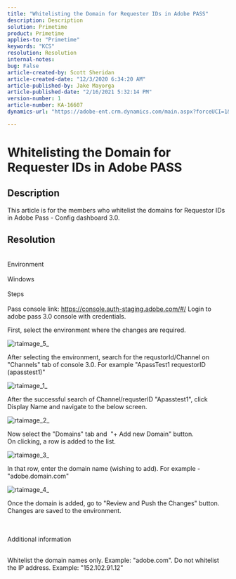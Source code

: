 ```yaml
---
title: "Whitelisting the Domain for Requester IDs in Adobe PASS"
description: Description
solution: Primetime
product: Primetime
applies-to: "Primetime"
keywords: "KCS"
resolution: Resolution
internal-notes: 
bug: False
article-created-by: Scott Sheridan
article-created-date: "12/3/2020 6:34:20 AM"
article-published-by: Jake Mayorga
article-published-date: "2/16/2021 5:32:14 PM"
version-number: 1
article-number: KA-16607
dynamics-url: "https://adobe-ent.crm.dynamics.com/main.aspx?forceUCI=1&pagetype=entityrecord&etn=knowledgearticle&id=c591068d-3135-eb11-a813-000d3a3038a2"

---
```

# Whitelisting the Domain for Requester IDs in Adobe PASS

## Description


This article is for the members who whitelist the domains for Requestor IDs in Adobe Pass - Config dashboard 3.0.


## Resolution

<br>Environment<br><br>
Windows
<br><br>Steps<br><br>
Pass console link: https://console.auth-staging.adobe.com/#/ Login to adobe pass 3.0 console with credentials.



First, select the environment where the changes are required.

![rtaimage_5_](https://helpx-internal.corp.adobe.com/content/dam/help/en/primetime/kb/whitelisting-domain-in-adobe-pass/_jcr_content/main-pars/procedure/proc_par/step_0/step_par/image/rtaimage_5_.png)



After selecting the environment, search for the requstorId/Channel on "Channels" tab of console 3.0. For example "ApassTest1 requestorID (apasstest1)"

![rtaimage_1_](https://helpx-internal.corp.adobe.com/content/dam/help/en/primetime/kb/whitelisting-domain-in-adobe-pass/_jcr_content/main-pars/procedure/proc_par/step_1/step_par/image/rtaimage_1_.png)



After the successful search of Channel/requsterID "Apasstest1", click Display Name and navigate to the below screen.

![rtaimage_2_](https://helpx-internal.corp.adobe.com/content/dam/help/en/primetime/kb/whitelisting-domain-in-adobe-pass/_jcr_content/main-pars/procedure/proc_par/step_2/step_par/image/rtaimage_2_.png)



Now select the "Domains" tab and  "+ Add new Domain" button. On clicking, a row is added to the list.

![rtaimage_3_](https://helpx-internal.corp.adobe.com/content/dam/help/en/primetime/kb/whitelisting-domain-in-adobe-pass/_jcr_content/main-pars/procedure/proc_par/step_3/step_par/image/rtaimage_3_.png)

In that row, enter the domain name (wishing to add). For example - "adobe.domain.com"

![rtaimage_4_](https://helpx-internal.corp.adobe.com/content/dam/help/en/primetime/kb/whitelisting-domain-in-adobe-pass/_jcr_content/main-pars/procedure/proc_par/step/step_par/image/rtaimage_4_.png)



Once the domain is added, go to "Review and Push the Changes" button. Changes are saved to the environment.




<br><br>Additional information<br><br>


Whitelist the domain names only. Example: "adobe.com". Do not whitelist the IP address. Example: "152.102.91.12"


